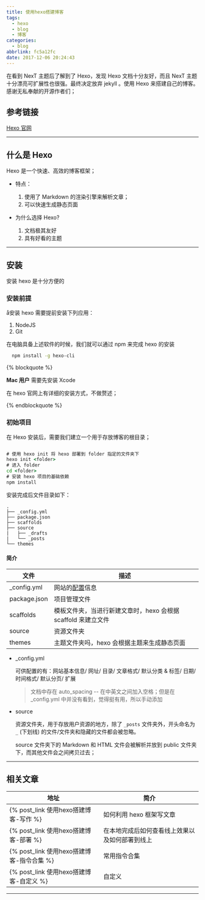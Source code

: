 ```yaml
---
title: 使用hexo搭建博客
tags:
  - hexo
  - blog
  - 博客
categories:
  - blog
abbrlink: fc5a12fc
date: 2017-12-06 20:24:43
---
```


在看到 NexT 主题后了解到了 Hexo，发现 Hexo 文档十分友好，而且 NexT 主题十分漂亮可扩展性也很强。最终决定放弃 jekyll 。使用 Hexo 来搭建自己的博客。感谢无私奉献的开源作者们；

<!-- more -->

## 参考链接

[Hexo 官网](https://hexo.io/zh-cn/docs/index.html)

******

## 什么是 Hexo

Hexo 是一个快速、高效的博客框架；

- 特点：
  1. 使用了 Markdown 的渲染引擎来解析文章；
  2. 可以快速生成静态页面

- 为什么选择 Hexo?
  1. 文档极其友好
  2. 具有好看的主题

******

## 安装

安装 hexo 是十分方便的

### 安装前提

å安装 hexo 需要提前安装下列应用：

1. NodeJS
2. Git

在电脑具备上述软件的时候，我们就可以通过 npm 来完成 hexo 的安装

```bash bash
  npm install -g hexo-cli
```

{% blockquote %}

**Mac 用户** 需要先安装 Xcode

在 hexo 官网上有详细的安装方式，不做赘述；

{% endblockquote %}

### 初始项目

在 Hexo 安装后，需要我们建立一个用于存放博客的根目录；

```cmd bash

# 使用 hexo init 将 hexo 部署到 folder 指定的文件夹下
hexo init <folder>
# 进入 folder
cd <folder>
# 安装 hexo 项目的基础依赖
npm install

```

安装完成后文件目录如下：

```tree
.
├── _config.yml
├── package.json
├── scaffolds
├── source
|   ├── _drafts
|   └── _posts
└── themes
```

#### 简介

文件 | 描述
---|---
_config.yml | 网站的[配置](https://hexo.io/zh-cn/docs/configuration.html)信息
package.json | 项目管理文件
scaffolds | 模板文件夹，当进行新建文章时，hexo 会根据 scaffold 来建立文件
source | 资源文件夹
themes | 主题文件夹吗，hexo 会根据主题来生成静态页面

- _config.yml

  可供配置的有：网站基本信息/ 网址/ 目录/ 文章格式/ 默认分类 & 标签/ 日期/时间格式/ 默认分页/ 扩展

  > 文档中存在 auto_spacing -- 在中英文之间加入空格；但是在 _config.yml 中并没有看到，觉得挺有用，所以手动添加

- source

  资源文件夹，用于存放用户资源的地方，除了 `_posts` 文件夹外，开头命名为 `_` (下划线) 的文件/文件夹和隐藏的文件都会被忽略。

  source 文件夹下的 Markdown 和 HTML 文件会被解析并放到 public 文件夹下，而其他文件会之间拷贝过去；

******

## 相关文章

地址 | 简介
---|---
{% post_link 使用hexo搭建博客-写作 %} | 如何利用 hexo 框架写文章
{% post_link 使用hexo搭建博客-部署 %} | 在本地完成后如何查看线上效果以及如何部署到线上
{% post_link 使用hexo搭建博客-指令合集 %} | 常用指令合集
{% post_link 使用hexo搭建博客-自定义 %} | 自定义

******
